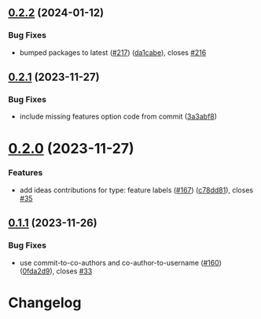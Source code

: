 ## [0.2.2](https://github.com/JoshuaKGoldberg/all-contributors-for-repository/compare/0.2.1...0.2.2) (2024-01-12)

### Bug Fixes

- bumped packages to latest ([#217](https://github.com/JoshuaKGoldberg/all-contributors-for-repository/issues/217)) ([da1cabe](https://github.com/JoshuaKGoldberg/all-contributors-for-repository/commit/da1cabe47550d084058fa20576b958222b7d3524)), closes [#216](https://github.com/JoshuaKGoldberg/all-contributors-for-repository/issues/216)

## [0.2.1](https://github.com/JoshuaKGoldberg/all-contributors-for-repository/compare/0.2.0...0.2.1) (2023-11-27)

### Bug Fixes

- include missing features option code from commit ([3a3abf8](https://github.com/JoshuaKGoldberg/all-contributors-for-repository/commit/3a3abf856557427f36e94943194194237168b826))

# [0.2.0](https://github.com/JoshuaKGoldberg/all-contributors-for-repository/compare/0.1.1...0.2.0) (2023-11-27)

### Features

- add ideas contributions for type: feature labels ([#167](https://github.com/JoshuaKGoldberg/all-contributors-for-repository/issues/167)) ([c78dd81](https://github.com/JoshuaKGoldberg/all-contributors-for-repository/commit/c78dd812a530572fd11b75299c943b8b5f6917da)), closes [#35](https://github.com/JoshuaKGoldberg/all-contributors-for-repository/issues/35)

## [0.1.1](https://github.com/JoshuaKGoldberg/all-contributors-for-repository/compare/0.0.11...0.1.1) (2023-11-26)

### Bug Fixes

- use commit-to-co-authors and co-author-to-username ([#160](https://github.com/JoshuaKGoldberg/all-contributors-for-repository/issues/160)) ([0fda2d9](https://github.com/JoshuaKGoldberg/all-contributors-for-repository/commit/0fda2d9e1bcda34345b30b4d6991cecbe6f9cdd5)), closes [#33](https://github.com/JoshuaKGoldberg/all-contributors-for-repository/issues/33)

# Changelog
